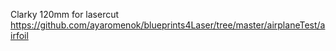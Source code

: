 Clarky 120mm for lasercut
https://github.com/ayaromenok/blueprints4Laser/tree/master/airplaneTest/airfoil
